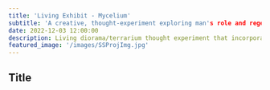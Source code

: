 ```yaml
---
title: 'Living Exhibit - Mycelium'
subtitle: 'A creative, thought-experiment exploring man's role and regenerative life through death by the cultivation of mycelium'
date: 2022-12-03 12:00:00
description: Living diorama/terrarium thought experiment that incorporates growing life and 3d printed models into a fictitious world where man’s purpose is to support the Earth - mushrooms grow to fantastical heights and provide life and change to the landscape - created at ATLAS, CU Boulder, 2022 by Joshua Coffie.  
featured_image: '/images/SSProjImg.jpg'
---
```


## Title
